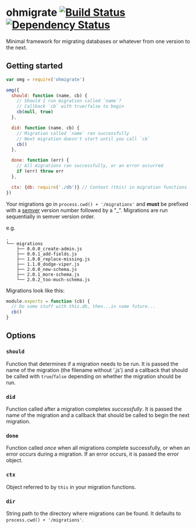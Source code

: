 # ohmigrate [![Build Status](https://travis-ci.org/alanshaw/ohmigrate.svg)](https://travis-ci.org/alanshaw/ohmigrate) [![Dependency Status](https://david-dm.org/alanshaw/ohmigrate.svg)](https://david-dm.org/alanshaw/ohmigrate)

Minimal framework for migrating databases or whatever from one version to the next.

## Getting started

```js
var omg = require('ohmigrate')

omg({
  should: function (name, cb) {
    // Should I run migration called `name`?
    // Callback `cb` with true/false to begin
    cb(null, true)
  },

  did: function (name, cb) {
    // Migration called `name` ran successfully
    // Next migration doesn't start until you call `cb`
    cb()
  },

  done: function (err) {
    // All migrations ran successfully, or an error occurred
    if (err) throw err
  },

  ctx: {db: require('./db')} // Context (this) in migration functions
})
```

Your migrations go in `process.cwd() + '/migrations'` and **must** be prefixed with a [semver](http://semver.org/) version number followed by a "\_". Migrations are run sequentially in semver version order.

e.g.

```
.
└── migrations
    ├── 0.0.0_create-admin.js
    ├── 0.0.1_add-fields.js
    ├── 1.0.0_replace-missing.js
    ├── 1.1.0_dodge-viper.js
    ├── 2.0.0_new-schema.js
    ├── 2.0.1_more-schema.js
    └── 2.0.2_too-much-schema.js
```

Migrations look like this:

```js
module.exports = function (cb) {
  // Do some stuff with this.db, then...in some future...
  cb()
}
```

## Options

### `should`

Function that determines if a migration needs to be run. It is passed the name of the migration (the filename without '.js') and a callback that should be called with `true`/`false` depending on whether the migration should be run.

### `did`

Function called after a migration completes _successfully_. It is passed the name of the migration and a callback that should be called to begin the next migration.

### `done`

Function called _once_ when all migrations complete successfully, or when an error occurs during a migration. If an error occurs, it is passed the error object.

### `ctx`

Object referred to by `this` in your migration functions.

### `dir`

String path to the directory where migrations can be found. It defaults to `process.cwd() + '/migrations'`.
